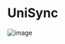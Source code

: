 # UniSync
![image](https://github.com/user-attachments/assets/fc0d299a-d948-43a1-8eb9-58cad9161595)
